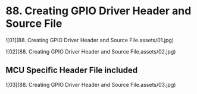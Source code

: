 # 88. Creating GPIO Driver Header and Source File



![01](88. Creating GPIO Driver Header and Source File.assets/01.jpg)

![02](88. Creating GPIO Driver Header and Source File.assets/02.jpg)

## MCU Specific Header File included

![03](88. Creating GPIO Driver Header and Source File.assets/03.jpg)